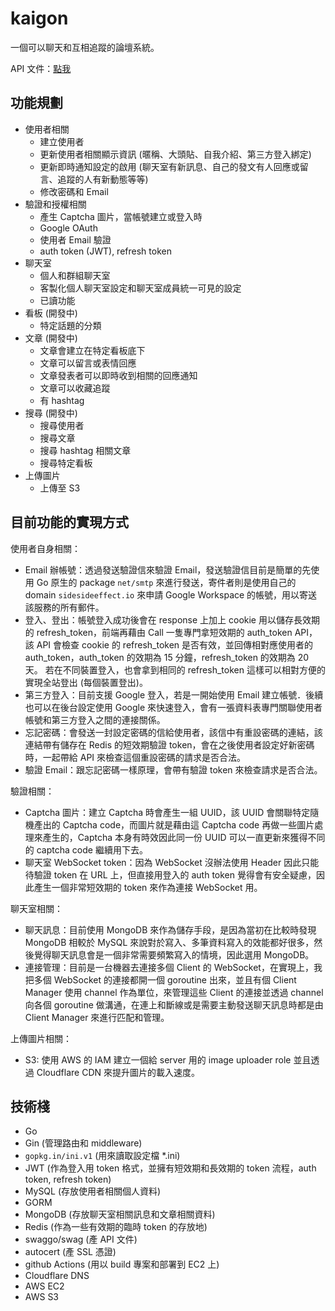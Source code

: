 # kaigon

一個可以聊天和互相追蹤的論壇系統。

API 文件：[點我](https://kaigon.sidesideeffect.io/swagger/index.html)

## 功能規劃
- 使用者相關
    - 建立使用者
    - 更新使用者相關顯示資訊 (暱稱、大頭貼、自我介紹、第三方登入綁定)
    - 更新即時通知設定的啟用 (聊天室有新訊息、自己的發文有人回應或留言、追蹤的人有新動態等等)
    - 修改密碼和 Email
- 驗證和授權相關
    - 產生 Captcha 圖片，當帳號建立或登入時
    - Google OAuth
    - 使用者 Email 驗證
    - auth token (JWT), refresh token
- 聊天室
    - 個人和群組聊天室
    - 客製化個人聊天室設定和聊天室成員統一可見的設定
    - 已讀功能
- 看板 (開發中)
    - 特定話題的分類
- 文章 (開發中)
    - 文章會建立在特定看板底下
    - 文章可以留言或表情回應
    - 文章發表者可以即時收到相關的回應通知
    - 文章可以收藏追蹤
    - 有 hashtag
- 搜尋 (開發中)
    - 搜尋使用者
    - 搜尋文章
    - 搜尋 hashtag 相關文章
    - 搜尋特定看板
- 上傳圖片
    - 上傳至 S3

## 目前功能的實現方式
使用者自身相關：
- Email 辦帳號：透過發送驗證信來驗證 Email，發送驗證信目前是簡單的先使用 Go 原生的 package `net/smtp` 來進行發送，寄件者則是使用自己的 domain `sidesideeffect.io` 來申請 Google Workspace 的帳號，用以寄送該服務的所有郵件。
- 登入、登出：帳號登入成功後會在 response 上加上 cookie 用以儲存長效期的 refresh_token，前端再藉由 Call 一隻專門拿短效期的 auth_token API，該 API 會檢查 cookie 的 refresh_token 是否有效，並回傳相對應使用者的 auth_token，auth_token 的效期為 15 分鐘，refresh_token 的效期為 20 天。
若在不同裝置登入，也會拿到相同的 refresh_token 這樣可以相對方便的實現全站登出 (每個裝置登出)。
- 第三方登入：目前支援 Google 登入，若是一開始使用 Email 建立帳號．後續也可以在後台設定使用 Google 來快速登入，會有一張資料表專門關聯使用者帳號和第三方登入之間的連接關係。
- 忘記密碼：會發送一封設定密碼的信給使用者，該信中有重設密碼的連結，該連結帶有儲存在 Redis 的短效期驗證 token，會在之後使用者設定好新密碼時，一起帶給 API 來檢查這個重設密碼的請求是否合法。
- 驗證 Email：跟忘記密碼一樣原理，會帶有驗證 token 來檢查請求是否合法。

驗證相關：
- Captcha 圖片：建立 Captcha 時會產生一組 UUID，該 UUID 會關聯特定隨機產出的 Captcha code，而圖片就是藉由這 Captcha code 再做一些圖片處理來產生的，Captcha 本身有時效因此同一份 UUID 可以一直更新來獲得不同的 captcha code 繼續用下去。
- 聊天室 WebSocket token：因為 WebSocket 沒辦法使用 Header 因此只能待驗證 token 在 URL 上，但直接用登入的 auth token 覺得會有安全疑慮，因此產生一個非常短效期的 token 來作為連接 WebSocket 用。

聊天室相關：
- 聊天訊息：目前使用 MongoDB 來作為儲存手段，是因為當初在比較時發現 MongoDB 相較於 MySQL 來說對於寫入、多筆資料寫入的效能都好很多，然後覺得聊天訊息會是一個非常需要頻繁寫入的情境，因此選用 MongoDB。
- 連接管理：目前是一台機器去連接多個 Client 的 WebSocket，在實現上，我把多個 WebSocket 的連接都開一個 goroutine 出來，並且有個 Client Manager 使用 channel 作為單位，來管理這些 Client 的連接並透過 channel 向各個 goroutine 做溝通，在連上和斷線或是需要主動發送聊天訊息時都是由 Client Manager 來進行匹配和管理。

上傳圖片相關：
- S3: 使用 AWS 的 IAM 建立一個給 server 用的 image uploader role 並且透過 Cloudflare CDN 來提升圖片的載入速度。

## 技術棧
- Go
- Gin (管理路由和 middleware)
- `gopkg.in/ini.v1` (用來讀取設定檔 *.ini)
- JWT (作為登入用 token 格式，並擁有短效期和長效期的 token 流程，auth token, refresh token)
- MySQL (存放使用者相關個人資料)
- GORM
- MongoDB (存放聊天室相關訊息和文章相關資料)
- Redis (作為一些有效期的臨時 token 的存放地)
- swaggo/swag (產 API 文件)
- autocert (產 SSL 憑證)
- github Actions (用以 build 專案和部署到 EC2 上)
- Cloudflare DNS
- AWS EC2
- AWS S3